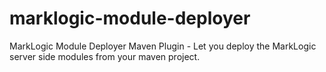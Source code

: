 # marklogic-module-deployer
MarkLogic Module Deployer Maven Plugin  - Let you deploy the MarkLogic server side modules from your maven project.
